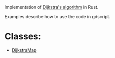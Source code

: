 

Implementation of [Dijkstra's algorithm](https://en.wikipedia.org/wiki/Dijkstra's_algorithm) in Rust.

Examples describe how to use the code in gdscript.
# Classes:
- [DijkstraMap](./DijkstraMap.md)
